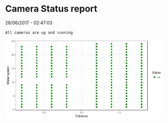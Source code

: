 Camera Status report
================
28/06/2017 - 02:47:03

    All cameras are up and running

![](camreport_files/figure-markdown_github/unnamed-chunk-2-1.png)
